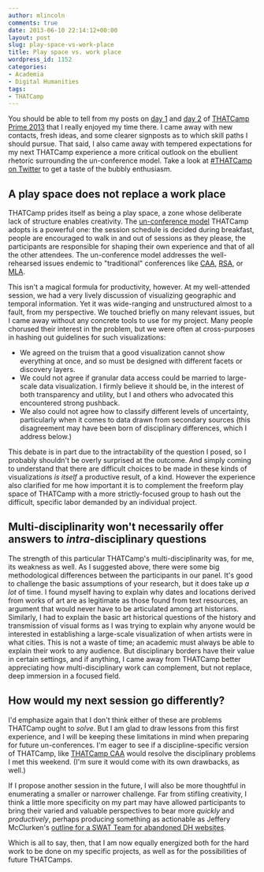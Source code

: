 ```yaml
---
author: mlincoln
comments: true
date: 2013-06-10 22:14:12+00:00
layout: post
slug: play-space-vs-work-place
title: Play space vs. work place
wordpress_id: 1152
categories:
- Academia
- Digital Humanities
tags:
- THATCamp
---
```


You should be able to tell from my posts on [day 1](http://mlincoln.wordpress.com/2013/06/07/thatcamp-prime-2013-day-1/) and [day 2](http://mlincoln.wordpress.com/2013/06/08/thatcamp-prime-2013-day-2/) of [THATCamp Prime 2013](http://chnm2013.thatcamp.org) that I really enjoyed my time there. I came away with new contacts, fresh ideas, and some clearer signposts as to which skill paths I should pursue. That said, I also came away with tempered expectations for my next THATCamp experience a more critical outlook on the ebullient rhetoric surrounding the un-conference model. Take a look at [#THATCamp on Twitter](https://twitter.com/search?q=%23thatcamp) to get a taste of the bubbly enthusiasm.


## A play space does not replace a work place


THATCamp prides itself as being a play space, a zone whose deliberate lack of structure enables creativity. The [un-conference model](http://chnm2013.thatcamp.org/thatcamp-101/) THATCamp adopts is a powerful one: the session schedule is decided during breakfast, people are encouraged to walk in and out of sessions as they please, the participants are responsible for shaping their own experience and that of all the other attendees. The un-conference model addresses the well-rehearsed issues endemic to "traditional" conferences like [CAA](http://www.collegeart.org/conference/), [RSA](http://www.rsa.org/?page=2014NewYork), or [MLA](http://www.mla.org/convention).

This isn't a magical formula for productivity, however. At my well-attended session, we had a very lively discussion of visualizing geographic and temporal information. Yet it was wide-ranging and unstructured almost to a fault, from my perspective. We touched briefly on many relevant issues, but I came away without any concrete tools to use for my project. Many people chorused their interest in the problem, but we were often at cross-purposes in hashing out guidelines for such visualizations:



	
  * We agreed on the truism that a good visualization cannot show everything at once, and so must be designed with different facets or discovery layers.
  * We could not agree if granular data access could be married to large-scale data visualization. I firmly believe it should be, in the interest of both transparency and utility, but I and others who advocated this encountered strong pushback.
  * We also could not agree how to classify different levels of uncertainty, particularly when it comes to data drawn from secondary sources (this disagreement may have been born of disciplinary differences, which I address below.)


This debate is in part due to the intractability of the question I posed, so I probably shouldn't be overly surprised at the outcome. And simply coming to understand that there are difficult choices to be made in these kinds of visualizations _is itself_ a productive result, of a kind. However the experience also clarified for me how important it is to complement the freeform play space of THATCamp with a more strictly-focused group to hash out the difficult, specific labor demanded by an individual project.


## Multi-disciplinarity won't necessarily offer answers to _intra_-disciplinary questions


The strength of this particular THATCamp's multi-disciplinarity was, for me, its weakness as well. As I suggested above, there were some big methodological differences between the participants in our panel. It's good to challenge the basic assumptions of your research, but it does take up _a lot_ of time. I found myself having to explain why dates and locations derived from works of art are as legitimate as those found from text resources, an argument that would never have to be articulated among art historians. Similarly, I had to explain the basic art historical questions of the history and transmission of visual forms as I was trying to explain why anyone would be interested in establishing a large-scale visualization of when artists were in what cities. This is not a waste of time; an academic must always be able to explain their work to any audience. But disciplinary borders have their value in certain settings, and if anything, I came away from THATCamp better appreciating how multi-disciplinary work can complement, but not replace, deep immersion in a focused field.


## How would my next session go differently?


I'd emphasize again that I don't think either of these are problems THATCamp ought to _solve_. But I am glad to draw lessons from this first experience, and I will be keeping these limitations in mind when preparing for future un-conferences. I'm eager to see if a discipline-specific version of THATCamp, like [THATCamp CAA](http://caa2013.thatcamp.org) would resolve the disciplinary problems I met this weekend. (I'm sure it would come with its own drawbacks, as well.)

If I propose another session in the future, I will also be more thoughtful in enumerating a smaller or narrower challenge. Far from stifling creativity, I think a little more specificity on my part may have allowed participants to bring their varied and valuable perspectives to bear more _quickly_ and _productively_, perhaps producing something as actionable as Jeffery McClurken's [outline for a SWAT Team for abandoned DH websites](http://chnm2013.thatcamp.org/notepads/swat-team-for-old-dh-sites/).

Which is all to say, then, that I am now equally energized both for the hard work to be done on my specific projects, as well as for the possibilities of future THATCamps.


